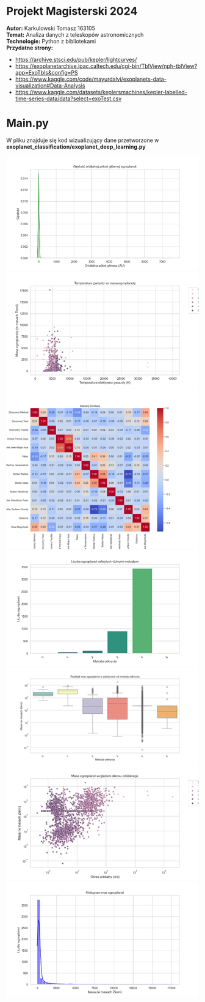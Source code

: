 # Projekt Magisterski 2024  
**Autor:** Karkulowski Tomasz 163105  
**Temat:** Analiza danych z teleskopów astronomicznych  
**Technologie:** Python z bibliotekami  
**Przydatne strony:**  
- https://archive.stsci.edu/pub/kepler/lightcurves/
- https://exoplanetarchive.ipac.caltech.edu/cgi-bin/TblView/nph-tblView?app=ExoTbls&config=PS
- https://www.kaggle.com/code/mayurdalvi/exoplanets-data-visualization#Data-Analysis
- https://www.kaggle.com/datasets/keplersmachines/kepler-labelled-time-series-data/data?select=exoTest.csv

# Main.py  
W pliku znajduje się kod wizualizujący dane przetworzone w **exoplanet_classification/exoplanet_deep_learning.py**

![1](https://github.com/Tomaciej73/Projekt_Magisterski_2024/blob/images/visualization/1.jpg)
![2](https://github.com/Tomaciej73/Projekt_Magisterski_2024/blob/images/visualization/2.jpg)
![3](https://github.com/Tomaciej73/Projekt_Magisterski_2024/blob/images/visualization/3.jpg)
![4](https://github.com/Tomaciej73/Projekt_Magisterski_2024/blob/images/visualization/4.jpg)
![5](https://github.com/Tomaciej73/Projekt_Magisterski_2024/blob/images/visualization/5.jpg)
![6](https://github.com/Tomaciej73/Projekt_Magisterski_2024/blob/images/visualization/6.jpg)
![7](https://github.com/Tomaciej73/Projekt_Magisterski_2024/blob/images/visualization/7.jpg)
